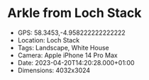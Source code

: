 # Arkle from Loch Stack

- GPS: 58.3453,-4.958222222222222
- Location: Loch Stack
- Tags: Landscape, White House
- Camera: Apple iPhone 14 Pro Max
- Date: 2023-04-20T14:20:28.000+01:00
- Dimensions: 4032x3024
